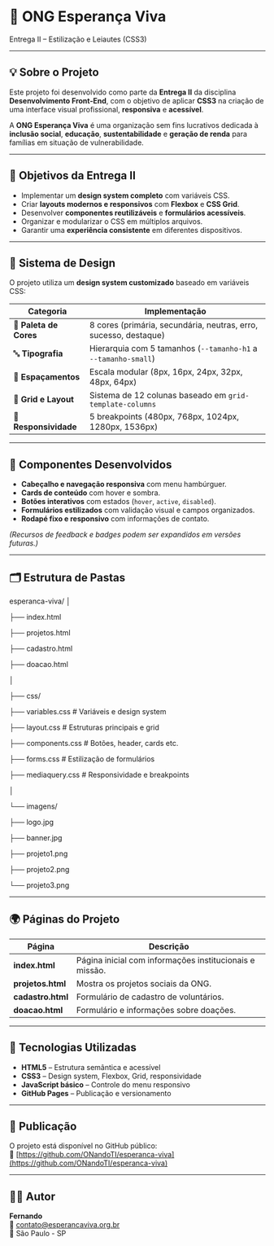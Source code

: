 # 🌿 ONG Esperança Viva  
Entrega II – Estilização e Leiautes (CSS3)

---

## 💡 Sobre o Projeto
Este projeto foi desenvolvido como parte da **Entrega II** da disciplina **Desenvolvimento Front-End**, com o objetivo de aplicar **CSS3** na criação de uma interface visual profissional, **responsiva** e **acessível**.

A **ONG Esperança Viva** é uma organização sem fins lucrativos dedicada à **inclusão social**, **educação**, **sustentabilidade** e **geração de renda** para famílias em situação de vulnerabilidade.

---

## 🎯 Objetivos da Entrega II
- Implementar um **design system completo** com variáveis CSS.  
- Criar **layouts modernos e responsivos** com **Flexbox** e **CSS Grid**.  
- Desenvolver **componentes reutilizáveis** e **formulários acessíveis**.  
- Organizar e modularizar o CSS em múltiplos arquivos.  
- Garantir uma **experiência consistente** em diferentes dispositivos.  

---

## 🧱 Sistema de Design
O projeto utiliza um **design system customizado** baseado em variáveis CSS:

| Categoria | Implementação |
|------------|---------------|
| 🎨 **Paleta de Cores** | 8 cores (primária, secundária, neutras, erro, sucesso, destaque) |
| 🔤 **Tipografia** | Hierarquia com 5 tamanhos (`--tamanho-h1` a `--tamanho-small`) |
| 📏 **Espaçamentos** | Escala modular (8px, 16px, 24px, 32px, 48px, 64px) |
| 🧩 **Grid e Layout** | Sistema de 12 colunas baseado em `grid-template-columns` |
| 📱 **Responsividade** | 5 breakpoints (480px, 768px, 1024px, 1280px, 1536px) |

---

## 🧩 Componentes Desenvolvidos
- **Cabeçalho e navegação responsiva** com menu hambúrguer.  
- **Cards de conteúdo** com hover e sombra.  
- **Botões interativos** com estados (`hover`, `active`, `disabled`).  
- **Formulários estilizados** com validação visual e campos organizados.  
- **Rodapé fixo e responsivo** com informações de contato.  

*(Recursos de feedback e badges podem ser expandidos em versões futuras.)*

---

## 🗂️ Estrutura de Pastas
esperanca-viva/
│

├── index.html

├── projetos.html

├── cadastro.html

├── doacao.html

│

├── css/

├── variables.css # Variáveis e design system

├── layout.css # Estruturas principais e grid

├── components.css # Botões, header, cards etc.

├── forms.css # Estilização de formulários

├── mediaquery.css # Responsividade e breakpoints

│

└── imagens/

├── logo.jpg

├── banner.jpg

├── projeto1.png

├── projeto2.png

└── projeto3.png


---

## 🌍 Páginas do Projeto
| Página | Descrição |
|--------|------------|
| **index.html** | Página inicial com informações institucionais e missão. |
| **projetos.html** | Mostra os projetos sociais da ONG. |
| **cadastro.html** | Formulário de cadastro de voluntários. |
| **doacao.html** | Formulário e informações sobre doações. |

---

## 🧰 Tecnologias Utilizadas
- **HTML5** – Estrutura semântica e acessível  
- **CSS3** – Design system, Flexbox, Grid, responsividade  
- **JavaScript básico** – Controle do menu responsivo  
- **GitHub Pages** – Publicação e versionamento  

---

## 🚀 Publicação
O projeto está disponível no GitHub público:  
🔗 [https://github.com/ONandoTI/esperanca-viva](https://github.com/ONandoTI/esperanca-viva)

---

## 👨‍💻 Autor
**Fernando**  
📧 contato@esperancaviva.org.br  
📍 São Paulo - SP  
